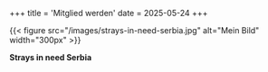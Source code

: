 +++
title = 'Mitglied werden'
date = 2025-05-24
+++

{{< figure src="/images/strays-in-need-serbia.jpg" alt="Mein Bild" width="300px" >}}

**Strays in need Serbia**